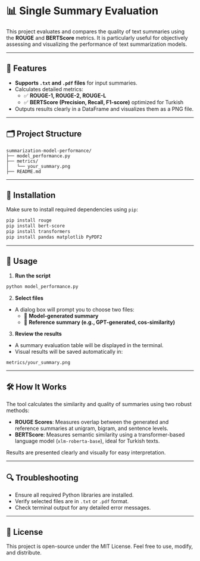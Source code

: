 # 📊 Single Summary Evaluation

This project evaluates and compares the quality of text summaries using the **ROUGE** and **BERTScore** metrics. It is particularly useful for objectively assessing and visualizing the performance of text summarization models.

---

## 🚀 Features

- **Supports `.txt` and `.pdf` files** for input summaries.
- Calculates detailed metrics:
  - ✅ **ROUGE-1, ROUGE-2, ROUGE-L**
  - ✅ **BERTScore (Precision, Recall, F1-score)** optimized for Turkish
- Outputs results clearly in a DataFrame and visualizes them as a PNG file.

---

## 🗂️ Project Structure

```
summarization-model-performance/
├── model_performance.py
├── metrics/
│   └── your_summary.png
├── README.md

```

---

## 📌 Installation

Make sure to install required dependencies using `pip`:

```bash
pip install rouge
pip install bert-score
pip install transformers
pip install pandas matplotlib PyPDF2
```

---

## 🎯 Usage

1. **Run the script**

```bash
python model_performance.py
```

2. **Select files**

- A dialog box will prompt you to choose two files:
  - 📄 **Model-generated summary**
  - 📄 **Reference summary (e.g., GPT-generated, cos-similarity)**

3. **Review the results**

- A summary evaluation table will be displayed in the terminal.
- Visual results will be saved automatically in:

```
metrics/your_summary.png
```

---

## 🛠️ How It Works

The tool calculates the similarity and quality of summaries using two robust methods:

- **ROUGE Scores**: Measures overlap between the generated and reference summaries at unigram, bigram, and sentence levels.
- **BERTScore**: Measures semantic similarity using a transformer-based language model (`xlm-roberta-base`), ideal for Turkish texts.

Results are presented clearly and visually for easy interpretation.

---

## 🔍 Troubleshooting

- Ensure all required Python libraries are installed.
- Verify selected files are in `.txt` or `.pdf` format.
- Check terminal output for any detailed error messages.

---

## 📜 License

This project is open-source under the MIT License. Feel free to use, modify, and distribute.
